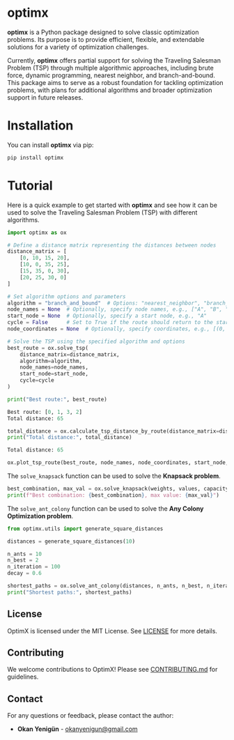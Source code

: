 # optimx

**optimx** is a Python package designed to solve classic optimization problems. Its purpose is to provide efficient, flexible, and extendable solutions for a variety of optimization challenges.

Currently, **optimx** offers partial support for solving the Traveling Salesman Problem (TSP) through multiple algorithmic approaches, including brute force, dynamic programming, nearest neighbor, and branch-and-bound. This package aims to serve as a robust foundation for tackling optimization problems, with plans for additional algorithms and broader optimization support in future releases.

# Installation

You can install **optimx** via pip:

```bash
pip install optimx
```

# Tutorial

Here is a quick example to get started with **optimx** and see how it can be used to solve the Traveling Salesman Problem (TSP) with different algorithms.

```python
import optimx as ox

# Define a distance matrix representing the distances between nodes
distance_matrix = [
    [0, 10, 15, 20],
    [10, 0, 35, 25],
    [15, 35, 0, 30],
    [20, 25, 30, 0]
]

# Set algorithm options and parameters
algorithm = "branch_and_bound"  # Options: "nearest_neighbor", "branch_and_bound", "genetic_algorithm"
node_names = None  # Optionally, specify node names, e.g., ["A", "B", "C", "D"]
start_node = None  # Optionally, specify a start node, e.g., "A"
cycle = False      # Set to True if the route should return to the start node
node_coordinates = None  # Optionally, specify coordinates, e.g., [(0, 0), (0, 1), (1, 0), (1, 1)]

# Solve the TSP using the specified algorithm and options
best_route = ox.solve_tsp(
    distance_matrix=distance_matrix,
    algorithm=algorithm,
    node_names=node_names,
    start_node=start_node,
    cycle=cycle
)

print("Best route:", best_route)
```

```python
Best route: [0, 1, 3, 2]
Total distance: 65
```

```python
total_distance = ox.calculate_tsp_distance_by_route(distance_matrix=distance_matrix, route=best_route, node_names=node_names)
print("Total distance:", total_distance)
```

```python
Total distance: 65
```

```python
ox.plot_tsp_route(best_route, node_names, node_coordinates, start_node, cycle)
```

The `solve_knapsack` function can be used to solve the **Knapsack problem**.

```python
best_combination, max_val = ox.solve_knapsack(weights, values, capacity, "dynamic_programming")
print(f"Best combination: {best_combination}, max value: {max_val}")
```

The `solve_ant_colony` function can be used to solve the **Any Colony Optimization problem**.

```python
from optimx.utils import generate_square_distances

distances = generate_square_distances(10)

n_ants = 10
n_best = 2
n_iteration = 100
decay = 0.6

shortest_paths = ox.solve_ant_colony(distances, n_ants, n_best, n_iteration, decay)
print("Shortest paths:", shortest_paths)
```

## License

OptimX is licensed under the MIT License. See [LICENSE](Licence.md) for more details.

## Contributing

We welcome contributions to OptimX! Please see [CONTRIBUTING.md](CONTRIBUTING.md) for guidelines.

## Contact

For any questions or feedback, please contact the author:

- **Okan Yenigün** - [okanyenigun@gmail.com](mailto:okanyenigun@gmail.com)
